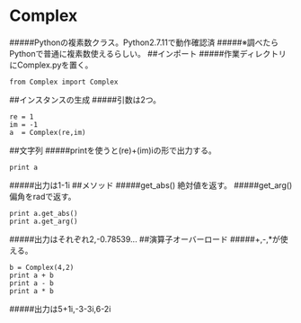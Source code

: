 # Complex　
#####Pythonの複素数クラス。Python2.7.11で動作確認済
#####※調べたらPythonで普通に複素数使えるらしい。
##インポート
#####作業ディレクトリにComplex.pyを置く。
```
from Complex import Complex
```
##インスタンスの生成
#####引数は2つ。
```
re = 1
im = -1
a  = Complex(re,im)
```
##文字列
#####printを使うと(re)+(im)iの形で出力する。
```
print a
```
#####出力は1-1i
##メソッド
#####get_abs() 絶対値を返す。
#####get_arg() 偏角をradで返す。
```
print a.get_abs()
print a.get_arg()
```
#####出力はそれぞれ2,-0.78539...
##演算子オーバーロード
#####+,-,*が使える。
```
b = Complex(4,2)
print a + b
print a - b
print a * b
```
#####出力は5+1i,-3-3i,6-2i
